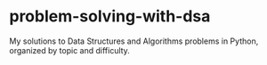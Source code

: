 # problem-solving-with-dsa
My solutions to Data Structures and Algorithms problems in Python, organized by topic and difficulty.
